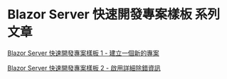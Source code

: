 # Blazor Server 快速開發專案樣板 系列文章

[Blazor Server 快速開發專案樣板 1 - 建立一個新的專案](https://csharpkh.blogspot.com/2021/06/Blazor-Backend-project-template-syncfusion-NET5-Part1-Create-New.html)

[Blazor Server 快速開發專案樣板 2 - 啟用詳細除錯資訊](https://csharpkh.blogspot.com/2021/06/Blazor-Backend-project-template-syncfusion-NET5-Part2-UseDeveloperExceptionPage-UseExceptionHandler.html)

